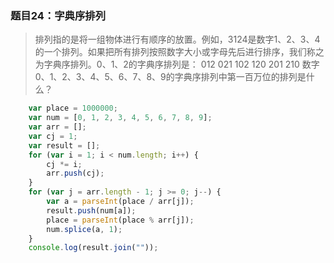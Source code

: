 ### 题目24：字典序排列
>排列指的是将一组物体进行有顺序的放置。例如，3124是数字1、2、3、4的一个排列。如果把所有排列按照数字大小或字母先后进行排序，我们称之为字典序排列。0、1、2的字典序排列是：
012   021   102   120   201   210
数字0、1、2、3、4、5、6、7、8、9的字典序排列中第一百万位的排列是什么？

```javascript
    var place = 1000000;
    var num = [0, 1, 2, 3, 4, 5, 6, 7, 8, 9];
    var arr = [];
    var cj = 1;
    var result = [];
    for (var i = 1; i < num.length; i++) {
        cj *= i;
        arr.push(cj);
    }
    for (var j = arr.length - 1; j >= 0; j--) {
        var a = parseInt(place / arr[j]);
        result.push(num[a]);
        place = parseInt(place % arr[j]);
        num.splice(a, 1);
    }
    console.log(result.join(""));
```